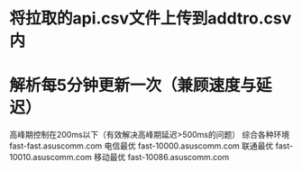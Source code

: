 # 将拉取的api.csv文件上传到addtro.csv内

# 解析每5分钟更新一次（兼顾速度与延迟）
高峰期控制在200ms以下（有效解决高峰期延迟>500ms的问题）
综合各种环境 fast-fast.asuscomm.com
电信最优 fast-10000.asuscomm.com
联通最优 fast-10010.asuscomm.com
移动最优 fast-10086.asuscomm.com
